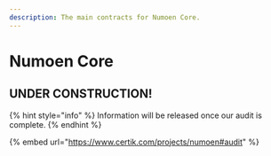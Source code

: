 ```yaml
---
description: The main contracts for Numoen Core.
---
```


# Numoen Core

## UNDER CONSTRUCTION!

{% hint style="info" %}
Information will be released once our audit is complete.&#x20;
{% endhint %}

{% embed url="https://www.certik.com/projects/numoen#audit" %}

